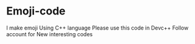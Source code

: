 # Emoji-code
I make emoji Using C++ language
Please use this code in Devc++
Follow account for New interesting codes
